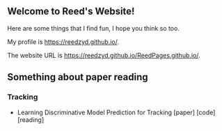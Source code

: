 ## Welcome to Reed's Website!

Here are some things that I find fun, I hope you think so too.

My profile is https://reedzyd.github.io/.

The website URL is https://reedzyd.github.io/ReedPages.github.io/.

## Something about paper reading

### Tracking

* Learning Discriminative Model Prediction for Tracking [paper] [code] [reading]
